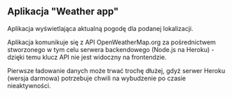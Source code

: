 ## Aplikacja "Weather app"

Aplikacja wyświetlająca aktualną pogodę dla podanej lokalizacji.

Aplikacja komunikuje się z API OpenWeatherMap.org za pośrednictwem stworzonego w tym celu serwera backendowego (Node.js na Heroku) - dzięki temu klucz API nie jest widoczny na frontendzie.

Pierwsze ładowanie danych może trwać trochę dłużej, gdyż serwer Heroku (wersja darmowa) potrzebuje chwili na wybudzenie po czasie nieaktywności.
